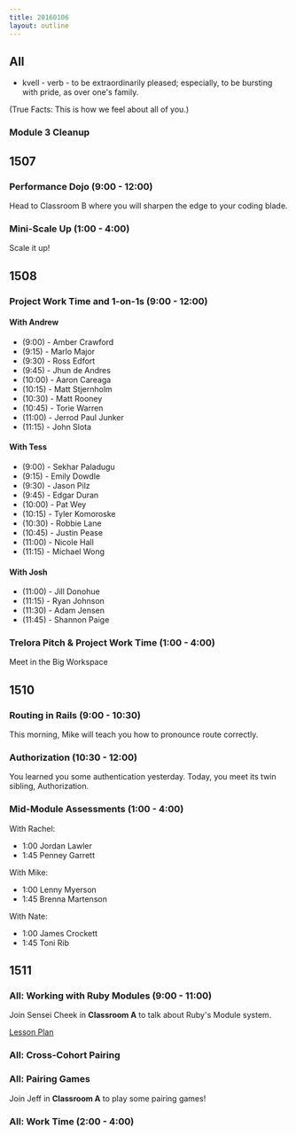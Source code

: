 ```yaml
---
title: 20160106
layout: outline
---
```


## All

* kvell - verb - to be extraordinarily pleased; especially, to be bursting
with pride, as over one's family.

(True Facts: This is how we feel about all of you.)

### Module 3 Cleanup

## 1507

### Performance Dojo (9:00 - 12:00)

Head to Classroom B where you will sharpen the edge to your coding blade.

### Mini-Scale Up (1:00 - 4:00)

Scale it up!


## 1508

### Project Work Time and 1-on-1s (9:00 - 12:00)

#### With Andrew

* (9:00) - Amber Crawford
* (9:15) - Marlo Major
* (9:30) - Ross Edfort
* (9:45) - Jhun de Andres
* (10:00) - Aaron Careaga
* (10:15) - Matt Stjernholm
* (10:30) - Matt Rooney
* (10:45) - Torie Warren
* (11:00) - Jerrod Paul Junker
* (11:15) - John Slota

#### With Tess

* (9:00) - Sekhar Paladugu
* (9:15) - Emily Dowdle
* (9:30) - Jason Pilz
* (9:45) - Edgar Duran
* (10:00) - Pat Wey
* (10:15) - Tyler Komoroske
* (10:30) - Robbie Lane
* (10:45) - Justin Pease
* (11:00) - Nicole Hall
* (11:15) - Michael Wong

#### With Josh

* (11:00) - Jill Donohue
* (11:15) - Ryan Johnson
* (11:30) - Adam Jensen
* (11:45) - Shannon Paige

### Trelora Pitch & Project Work Time (1:00 - 4:00)

Meet in the Big Workspace

## 1510

### Routing in Rails (9:00 - 10:30)

This morning, Mike will teach you how to pronounce route correctly.

### Authorization (10:30 - 12:00)

You learned you some authentication yesterday. Today, you meet its twin sibling,
Authorization.

### Mid-Module Assessments (1:00 - 4:00)

With Rachel:

* 1:00 Jordan Lawler
* 1:45 Penney Garrett

With Mike:

* 1:00 Lenny Myerson
* 1:45 Brenna Martenson

With Nate:

* 1:00 James Crockett
* 1:45 Toni Rib

## 1511

### All: Working with Ruby Modules (9:00 - 11:00)

Join Sensei Cheek in **Classroom A** to talk about
Ruby's Module system.

[Lesson Plan](https://github.com/turingschool/lesson_plans/blob/master/ruby_01-object_oriented_programming_with_ruby/modules.markdown)

### All: Cross-Cohort Pairing

### All: Pairing Games

Join Jeff in **Classroom A** to play some pairing games!

### All: Work Time (2:00 - 4:00)

